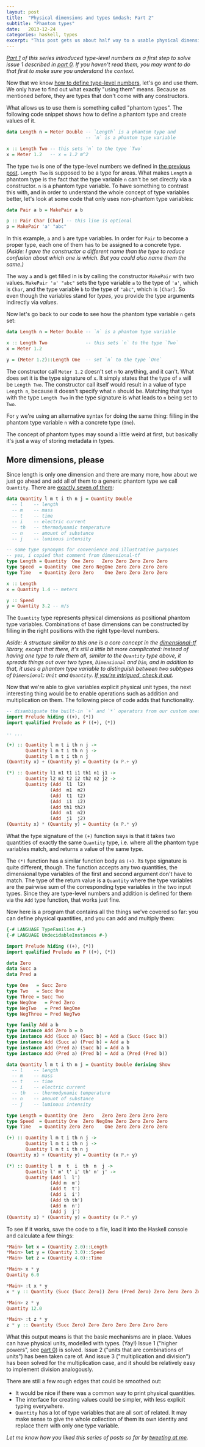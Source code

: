 ```yaml
---
layout: post
title:  "Physical dimensions and types &mdash; Part 2"
subtitle: "Phantom types"
date:   2013-12-24
categories: haskell, types
excerpt: "This post gets us about half way to a usable physical dimensions library. We're going to use type-level numbers as type arguments in phantom types, and we're going to make use of some type-level arithmetic."
---
```


<i>[Part 1][1] of this series introduced type-level numbers as a first step to solve issue 1 described in [part 0][0]. If you haven't read them, you may want to do that first to make sure you understand the context.</i>

Now that we know [how to define type-level numbers][1], let's go and use them. We only have to find out what exactly "using them" means. Because as mentioned before, they are types that don't come with any constructors.

What allows us to use them is something called "phantom types". The following code snippet shows how to define a phantom type and create values of it.

```haskell
data Length n = Meter Double -- `Length` is a phantom type and
                             -- `n` is a phantom type variable

x :: Length Two -- this sets `n` to the type `Two`
x = Meter 1.2   -- x = 1.2 m^2
```

The type `Two` is one of the type-level numbers we defined in [the previous post][1]. `Length Two` is supposed to be a type for areas. What makes `Length` a phantom type is the fact that the type variable `n` can't be set directly via a constructor. `n` is a phantom type variable. To have something to contrast this with, and in order to understand the whole concept of type variables better, let's look at some code that only uses non-phantom type variables:

```haskell
data Pair a b = MakePair a b

p :: Pair Char [Char] -- this line is optional
p = MakePair 'a' "abc"
```

In this example, `a` and `b` are type variables. In order for `Pair` to become a proper type, each one of them has to be assigned to a concrete type. <i>(Aside: I gave the constructor a different name than the type to reduce confusion about which one is which. But you could also name them the same.)</i>

The way `a` and `b` get filled in is by calling the constructor `MakePair` with two values. `MakePair 'a' "abc"` sets the type variable `a` to the type of `'a'`, which is `Char`, and the type variable `b` to the type of `"abc"`, which is `[Char]`. So even though the variables stand for *types*, you provide the type arguments indirectly via *values*.

Now let's go back to our code to see how the phantom type variable `n` gets set:

```haskell
data Length n = Meter Double -- `n` is a phantom type variable

x :: Length Two              -- this sets `n` to the type `Two`
x = Meter 1.2

y = (Meter 1.2)::Length One  -- set `n` to the type `One`
```

The constructor call `Meter 1.2` doesn't set `n` to anything, and it can't. What does set it is the type signature of `x`. It simply states that the type of `x` will be `Length Two`. The constructor call itself would result in a value of type `Length n`, because it doesn't specify what `n` should be. Matching that type with the type `Length Two` in the type signature is what leads to `n` being set to `Two`.

For `y` we're using an alternative syntax for doing the same thing: filling in the phantom type variable `n` with a concrete type (`One`).

The concept of phantom types may sound a little weird at first, but basically it's just a way of storing metadata in types.

## More dimensions, please

Since length is only one dimension and there are many more, how about we just go ahead and add all of them to a generic phantom type we call `Quantity`. There are [exactly seven of them][2]:

```haskell
data Quantity l m t i th n j = Quantity Double
  -- l    -- length
  -- m    -- mass
  -- t    -- time
  -- i    -- electric current
  -- th   -- thermodynamic temperature
  -- n    -- amount of substance
  -- j    -- luminous intensity

-- some type synonyms for convenience and illustrative purposes
-- yes, i copied that comment from dimensional-tf
type Length = Quantity  One Zero   Zero Zero Zero Zero Zero
type Speed  = Quantity  One Zero NegOne Zero Zero Zero Zero
type Time   = Quantity Zero Zero    One Zero Zero Zero Zero

x :: Length
x = Quantity 1.4 -- meters

y :: Speed
y = Quantity 3.2 -- m/s
```

The `Quantity` type represents physical dimensions as positional phantom type variables. Combinations of base dimensions can be constructed by filling in the right positions with the right type-level numbers.

<i>Aside: A structure similar to this one is a core concept in the [dimensional-tf][3] library, except that there, it's still a little bit more complicated: instead of having one type to rule them all, similar to the `Quantity` type above, it spreads things out over two types, `Dimensional` and `Dim`, and in addition to that, it uses a phantom type variable to distinguish between two subtypes of `Dimensional`: `Unit` and `Quantity`. [If you're intrigued, check it out][3].</i>

Now that we're able to give variables explicit physical unit types, the next interesting thing would be to enable operations such as addition and multiplication on them. The following piece of code adds that functionality.

```haskell
-- disambiguate the built-in `+` and `*` operators from our custom ones
import Prelude hiding ((+), (*))
import qualified Prelude as P ((+), (*))

-- ...

(+) :: Quantity l m t i th n j ->
       Quantity l m t i th n j ->
       Quantity l m t i th n j
(Quantity x) + (Quantity y) = Quantity (x P.+ y)

(*) :: Quantity l1 m1 t1 i1 th1 n1 j1 ->
       Quantity l2 m2 t2 i2 th2 n2 j2 ->
       Quantity (Add  l1  l2)
                (Add  m1  m2)
                (Add  t1  t2)
                (Add  i1  i2)
                (Add th1 th2)
                (Add  n1  n2)
                (Add  j1  j2)
(Quantity x) * (Quantity y) = Quantity (x P.* y)
```

What the type signature of the `(+)` function says is that it takes two quantities of exactly the same `Quantity` type, i.e. where all the phantom type variables match, and returns a value of the same type.

The `(*)` function has a similar function body as `(+)`. Its type signature is quite different, though. The function accepts any two quantities, the dimensional type variables of the first and second argument don't have to match. The type of the return value is a `Quantity` where the type variables are the pairwise sum of the corresponding type variables in the two input types. Since they are type-level numbers and addition is defined for them via the `Add` type function, that works just fine.

Now here is a program that contains all the things we've covered so far: you can define physical quantities, and you can add and multiply them:

```haskell
{-# LANGUAGE TypeFamilies #-}
{-# LANGUAGE UndecidableInstances #-}

import Prelude hiding ((+), (*))
import qualified Prelude as P ((+), (*))

data Zero
data Succ a
data Pred a

type One   = Succ Zero
type Two   = Succ One
type Three = Succ Two
type NegOne   = Pred Zero
type NegTwo   = Pred NegOne
type NegThree = Pred NegTwo

type family Add a b
type instance Add Zero b = b
type instance Add (Succ a) (Succ b) = Add a (Succ (Succ b))
type instance Add (Succ a) (Pred b) = Add a b
type instance Add (Pred a) (Succ b) = Add a b
type instance Add (Pred a) (Pred b) = Add a (Pred (Pred b))

data Quantity l m t i th n j = Quantity Double deriving Show
  -- l    -- length
  -- m    -- mass
  -- t    -- time
  -- i    -- electric current
  -- th   -- thermodynamic temperature
  -- n    -- amount of substance
  -- j    -- luminous intensity

type Length = Quantity One  Zero   Zero Zero Zero Zero Zero
type Speed  = Quantity One  Zero NegOne Zero Zero Zero Zero
type Time   = Quantity Zero Zero    One Zero Zero Zero Zero

(+) :: Quantity l m t i th n j ->
       Quantity l m t i th n j ->
       Quantity l m t i th n j
(Quantity x) + (Quantity y) = Quantity (x P.+ y)

(*) :: Quantity l  m  t  i  th  n  j ->
       Quantity l' m' t' i' th' n' j' ->
       Quantity (Add l  l')
                (Add m  m')
                (Add t  t')
                (Add i  i')
                (Add th th')
                (Add n  n')
                (Add j  j')
(Quantity x) * (Quantity y) = Quantity (x P.* y)
```

To see if it works, save the code to a file, load it into the Haskell console and calculate a few things:

```haskell
*Main> let x = (Quantity 2.0)::Length
*Main> let y = (Quantity 3.0)::Speed
*Main> let z = (Quantity 4.0)::Time

*Main> x * y
Quantity 6.0

*Main> :t x * y
x * y :: Quantity (Succ (Succ Zero)) Zero (Pred Zero) Zero Zero Zero Zero

*Main> z * y
Quantity 12.0

*Main> :t z * y
z * y :: Quantity (Succ Zero) Zero Zero Zero Zero Zero Zero
```

What this output means is that the basic mechanisms are in place. Values can have physical units, modelled with types. (Yay!) Issue 1 ("higher powers", see [part 0][0]) is solved. Issue 2 ("units that are combinations of units") has been taken care of. And issue 3 ("multiplication and division") has been solved for the multiplication case, and it should be relatively easy to implement division analogously.

There are still a few rough edges that could be smoothed out:

- It would be nice if there was a common way to print physical quantities.
- The interface for creating values could be simpler, with less explicit typing everywhere.
- `Quantity` has a lot of type variables that are all sort of related. It may make sense to give the whole collection of them its own identity and replace them with only one type variable.

<i>Let me know how you liked this series of posts so far by [tweeting at me][4].</I>

[0]: /2013-12-24--physical-dimensions-and-types-0/
[1]: /2013-12-24--physical-dimensions-and-types-1/
[2]: http://en.wikipedia.org/wiki/International_System_of_Units
[3]: http://hackage.haskell.org/package/dimensional-tf-0.2.1/src/Numeric/Units/Dimensional/TF.lhs
[4]: http://twitter.com/fronx
